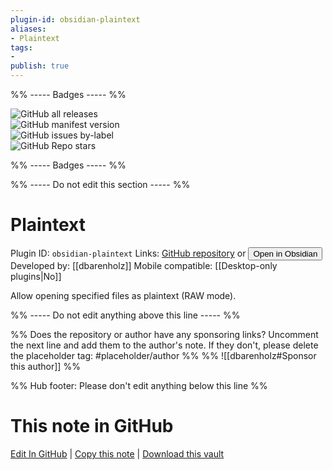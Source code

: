 ```yaml
---
plugin-id: obsidian-plaintext
aliases:
- Plaintext
tags: 
- 
publish: true
---
```


%% ----- Badges ----- %%

![GitHub all releases](https://img.shields.io/github/downloads/dbarenholz/obsidian-plaintext/total?color=573E7A&logo=github&style=for-the-badge)   
![GitHub manifest version](https://img.shields.io/github/manifest-json/v/dbarenholz/obsidian-plaintext?color=573E7A&logo=github&style=for-the-badge)   
![GitHub issues by-label](https://img.shields.io/github/issues/dbarenholz/obsidian-plaintext/help%20wanted?color=573E7A&logo=github&style=for-the-badge)   
![GitHub Repo stars](https://img.shields.io/github/stars/dbarenholz/obsidian-plaintext?color=573E7A&logo=github&style=for-the-badge)

%% ----- Badges ----- %%

%% ----- Do not edit this section ----- %%

# Plaintext

Plugin ID: `obsidian-plaintext`
Links: [GitHub repository](https://github.com/dbarenholz/obsidian-plaintext) or [<button id=HH>Open in Obsidian</button>](obsidian://goto-plugin?id=obsidian-plaintext)
Developed by: [[dbarenholz]]
Mobile compatible: [[Desktop-only plugins|No]]

Allow opening specified files as plaintext (RAW mode).

%% ----- Do not edit anything above this line ----- %% 

%% Does the repository or author have any sponsoring links? Uncomment the next line and add them to the author's note. If they don't, please delete the placeholder tag: #placeholder/author %%
%% ![[dbarenholz#Sponsor this author]] %%

%% Hub footer: Please don't edit anything below this line %%

# This note in GitHub

<span class="git-footer">[Edit In GitHub](https://github.dev/obsidian-community/obsidian-hub/blob/main/02%20-%20Community%20Expansions/02.05%20All%20Community%20Expansions/Plugins/obsidian-plaintext.md "git-hub-edit-note") | [Copy this note](https://raw.githubusercontent.com/obsidian-community/obsidian-hub/main/02%20-%20Community%20Expansions/02.05%20All%20Community%20Expansions/Plugins/obsidian-plaintext.md "git-hub-copy-note") | [Download this vault](https://github.com/obsidian-community/obsidian-hub/archive/refs/heads/main.zip "git-hub-download-vault") </span>

